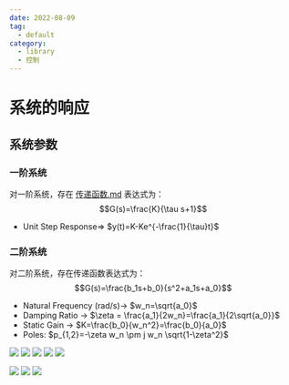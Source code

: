```yaml
---
date: 2022-08-09
tag:
  - default
category:
  - library
  - 控制
---
```



# 系统的响应


## 系统参数

### 一阶系统

对一阶系统，存在 [传递函数.md](/) 表达式为：$$G(s)=\frac{K}{\tau s+1}$$

- Unit Step Response=> $y(t)=K-Ke^{-\frac{1}{\tau}t}$

### 二阶系统

对二阶系统，存在传递函数表达式为：$$G(s)=\frac{b_1s+b_0}{s^2+a_1s+a_0}$$

- Natural Frequency (rad/s)-> $w_n=\sqrt{a_0}$
- Damping Ratio -> $\zeta = \frac{a_1}{2w_n}=\frac{a_1}{2\sqrt{a_0}}$
- Static Gain -> $K=\frac{b_0}{w_n^2}=\frac{b_0}{a_0}$
- Poles: $p_{1,2}=-\zeta w_n \pm j w_n \sqrt{1-\zeta^2}$

![](Pasted%20image%2020210803170510.png)
![](Pasted%20image%2020210803170427.png)
![](Pasted%20image%2020210803170720.png)
![](Pasted%20image%2020210803170728.png)
![](Pasted%20image%2020210803170832.png)

![](Pasted%20image%2020210818154452.png)
![](Pasted%20image%2020210818154610.png)
![](Pasted%20image%2020210818154633.png)

